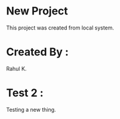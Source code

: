 # New Project
This project was created from local system.
 
# Created By :
Rahul K.

# Test 2 :
Testing  a new thing.